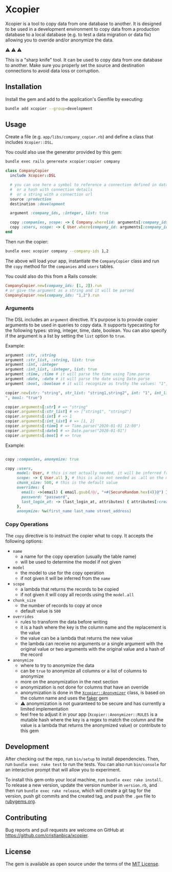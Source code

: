 # Xcopier

Xcopier is a tool to copy data from one database to another. It is designed to be used in a development environment to copy data from a production database to a local database (e.g. to test a data migration or data fix) allowing you to overide and/or anonymize the data.

:warning: :warning: :warning:

This is a "sharp knife" tool. It can be used to copy data from one database to another. Make sure you properly set the source and destination connections to avoid data loss or corruption.

## Installation

Install the gem and add to the application's Gemfile by executing:

```bash
bundle add xcopier --group=development
```

## Usage

Create a file (e.g. `app/libs/company_copier.rb`) and define a class that includes `Xcopier::DSL`.

You could also use the generator provided by this gem:

```bash
bundle exec rails genereate xcopier:copier company
```

```ruby
class CompanyCopier
  include Xcopier::DSL

  # you can use here a symbol to reference a connection defined in database.yml
  #  or a hash with connection details
  #  or a string with a connection url
  source :production
  destination :development

  argument :company_ids, :integer, list: true

  copy :companies, scope: -> { Company.where(id: arguments[:company_ids]) }
  copy :users, scope: -> { User.where(company_id: arguments[:company_ids]) }, chunk_size: 100
end
```

Then run the copier:

```bash
bundle exec xcopier company --company-ids 1,2
```

The above will load your app, instantiate the `CompanyCopier` class and run the `copy` method for the `companies` and `users` tables.

You could also do this from a Rails console:

```ruby
CompanyCopier.new(company_ids: [1, 2]).run
# or give the argument as a string and it will be parsed
CompanyCopier.new(company_ids: "1,2").run
```

### Arguments

The DSL includes an `argument` directive. It's purpose is to provide copier arguments to be used in queries to copy data. It supports typecasting for the following types: string, integer, time, date, boolean. You can also specify if the argument is a list by setting the `list` option to `true`.

Example:

```ruby
argument :str, :string
argument :str_list, :string, list: true
argument :int, :integer
argument :int_list, :integer, list: true
argument :time, :time # it will parse the time using Time.parse
argument :date, :date # it will parse the date using Date.parse
argument :bool, :boolean # it will recognize as truthy the values: "1", "yes", "true", true

copier.new(str: "string", str_list: "string1,string2", int: "1", int_list: "1,2", time: "2020-01-01 12:00", date: "2020-01-01
", bool: "true")

copier.arguments[:str] # => "string"
copier.arguments[:str_list] # => ["string1", "string2"]
copier.arguments[:int] # => 1
copier.arguments[:int_list] # => [1, 2]
copier.arguments[:time] # => Time.parse("2020-01-01 12:00")
copier.arguments[:date] # => Date.parse("2020-01-01")
copier.arguments[:bool] # => true
```

Example:

```ruby

copy :companies, anonymize: true

copy :users,
     model: User, # this is not actually needed, it will be inferred from the name
     scope: -> { User.all }, # this is also not needed as .all on the model is the default
     chunk_size: 500, # this is the default value
     overrides: {
       email: ->(email) { email.gsub(/@/, "+#{SecureRandom.hex(4)}@") },
       password: "password",
       last_login_at: -> (last_login_at, attributes) { attributes[:created_at] + 1.minute }
     },
     anonymize: %w(first_name last_name street_address)
```

### Copy Operations

The `copy` directive is to instruct the copier what to copy. It accepts the following options:
- `name`
   - a name for the copy operation (usually the table name)
   - will be used to determine the model if not given
- `model`
  - the model to use for the copy operation
  - if not given it will be inferred from the `name`
- `scope`
  - a lambda that returns the records to be copied
  - if not given it will copy all records using the `model.all`
- `chunk_size`
  - the number of records to copy at once
  - default value is `500`
- `overrides`
  - rules to transform the data before writing
  - it is a hash where the key is the column name and the replacement is the value
  - the value can be a lambda that returns the new value
  - the lambda can receive no arguments or a single argument with the original value or two arguments with the original value and a hash of the record
- `anonymize`
  - where to try to anonymize the data
  - can be `true` to anonymize all columns or a list of columns to anonymize
  - more on the anonymization in the next section
  - anonymization is not done for columns that have an override
  - anonymization is done in the [`Xcopier::Anonymizer`](https://github.com/cristianbica/xcopier/blob/master/lib/xcopier/anonymizer.rb) class, is based on the column name and uses the [faker](https://rubygems.org/gems/faker) gem
  - :warning: anonymization is not guaranteed to be secure and has currently a limited implementation
  - feel free to adjust it in your app (`Xcopier::Anonymizer::RULES` is a mutable hash where the key is a regex to match the column and the value is a lambda that returns the anonymized value) or contribute to this gem


## Development

After checking out the repo, run `bin/setup` to install dependencies. Then, run `bundle exec rake test` to run the tests. You can also run `bin/console` for an interactive prompt that will allow you to experiment.

To install this gem onto your local machine, run `bundle exec rake install`. To release a new version, update the version number in `version.rb`, and then run `bundle exec rake release`, which will create a git tag for the version, push git commits and the created tag, and push the `.gem` file to [rubygems.org](https://rubygems.org).

## Contributing

Bug reports and pull requests are welcome on GitHub at https://github.com/cristianbica/xcopier.

## License

The gem is available as open source under the terms of the [MIT License](https://opensource.org/licenses/MIT).
